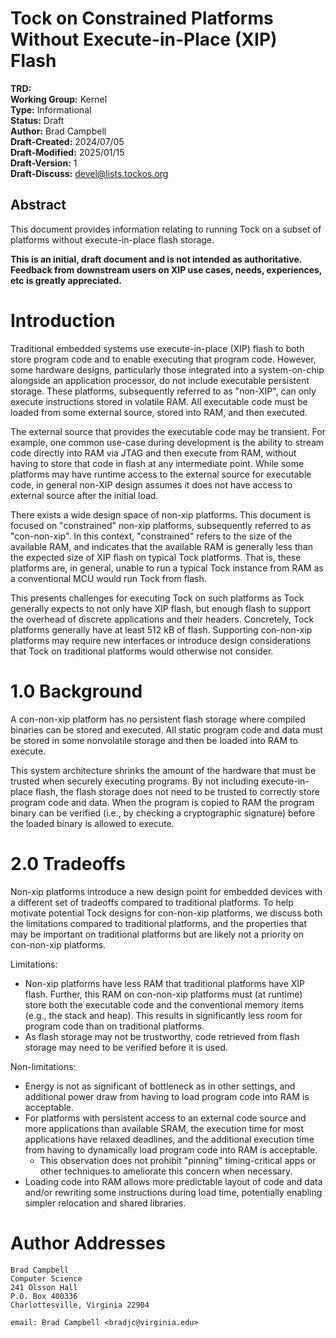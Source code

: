 Tock on Constrained Platforms Without Execute-in-Place (XIP) Flash
========================================

**TRD:** <br/>
**Working Group:** Kernel<br/>
**Type:** Informational<br/>
**Status:** Draft <br/>
**Author:** Brad Campbell<br/>
**Draft-Created:** 2024/07/05<br/>
**Draft-Modified:** 2025/01/15<br/>
**Draft-Version:** 1<br/>
**Draft-Discuss:** devel@lists.tockos.org<br/>

Abstract
-------------------------------

This document provides information relating to running Tock on a subset of platforms without
execute-in-place flash storage.

**This is an initial, draft document and is not intended as authoritative.
Feedback from downstream users on XIP use cases, needs, experiences, etc
is greatly appreciated.**

Introduction
===============================

Traditional embedded systems use execute-in-place (XIP) flash to both store
program code and to enable executing that program code. However, some hardware
designs, particularly those integrated into a system-on-chip alongside an
application processor, do not include executable persistent storage. These
platforms, subsequently referred to as "non-XIP", can only execute instructions
stored in volatile RAM. All executable code must be loaded from some external
source, stored into RAM, and then executed.

The external source that provides the executable code may be transient. For
example, one common use-case during development is the ability to stream code
directly into RAM via JTAG and then execute from RAM, without having to store
that code in flash at any intermediate point. While some platforms may have
runtime access to the external source for executable code, in general non-XIP
design assumes it does not have access to external source after the initial
load.

There exists a wide design space of non-xip platforms. This document is focused
on "constrained" non-xip platforms, subsequently referred to as "con-non-xip".
In this context, "constrained" refers to the size of the available RAM, and
indicates that the available RAM is generally less than the expected size of XIP
flash on typical Tock platforms. That is, these platforms are, in general,
unable to run a typical Tock instance from RAM as a conventional MCU would run
Tock from flash.

This presents challenges for executing Tock on such platforms as Tock generally
expects to not only have XIP flash, but enough flash to support the overhead of
discrete applications and their headers. Concretely, Tock platforms generally
have at least 512 kB of flash. Supporting con-non-xip platforms may require new
interfaces or introduce design considerations that Tock on traditional platforms
would otherwise not consider.

1.0 Background
===============================

A con-non-xip platform has no persistent flash storage where compiled binaries can
be stored and executed. All static program code and data must be stored in some
nonvolatile storage and then be loaded into RAM to execute.

This system architecture shrinks the amount of the hardware that must be trusted
when securely executing programs. By not including execute-in-place flash, the
flash storage does not need to be trusted to correctly store program code and
data. When the program is copied to RAM the program binary can be verified
(i.e., by checking a cryptographic signature) before the loaded binary is
allowed to execute.



2.0 Tradeoffs
===============================

Non-xip platforms introduce a new design point for embedded devices with a
different set of tradeoffs compared to traditional platforms. To help motivate
potential Tock designs for con-non-xip platforms, we discuss both the limitations
compared to traditional platforms, and the properties that may be important on
traditional platforms but are likely not a priority on con-non-xip platforms.

Limitations:

- Non-xip platforms have less RAM that traditional platforms have XIP flash.
  Further, this RAM on con-non-xip platforms must (at runtime) store both the
  executable code and the conventional memory items (e.g., the stack and heap).
  This results in significantly less room for program code than on traditional
  platforms.
- As flash storage may not be trustworthy, code retrieved from flash storage may need to be
  verified before it is used.

Non-limitations:

- Energy is not as significant of bottleneck as in other settings, and
  additional power draw from having to load program code into RAM is acceptable.
- For platforms with persistent access to an external code source and more
  applications than available SRAM, the execution time for most applications
  have relaxed deadlines, and the additional execution time from having to
  dynamically load program code into RAM is acceptable.
   - This observation does not prohibit "pinning" timing-critical apps or other
     techniques to ameliorate this concern when necessary.
- Loading code into RAM allows more predictable layout of code and data and/or rewriting some instructions during load time, potentially enabling simpler relocation and shared libraries.





Author Addresses
=================================
```
Brad Campbell 
Computer Science	
241 Olsson Hall
P.O. Box 400336
Charlottesville, Virginia 22904 

email: Brad Campbell <bradjc@virginia.edu>
```
